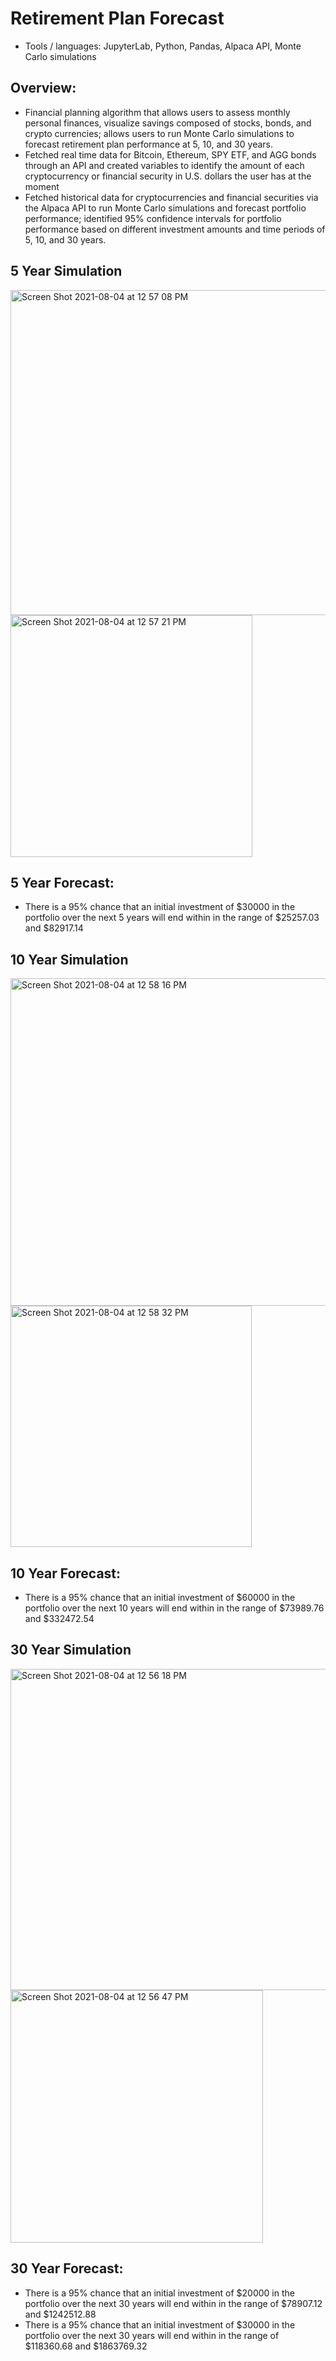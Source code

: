 # Retirement Plan Forecast
-	Tools / languages: JupyterLab, Python, Pandas, Alpaca API, Monte Carlo simulations

## Overview:
-	Financial planning algorithm that allows users to assess monthly personal finances, visualize savings composed of stocks, bonds, and crypto currencies; allows users to run Monte Carlo simulations to forecast retirement plan performance at 5, 10, and 30 years.
-	Fetched real time data for Bitcoin, Ethereum, SPY ETF, and AGG bonds through an API and created variables to identify the amount of each cryptocurrency or financial security in U.S. dollars the user has at the moment 
-	Fetched historical data for cryptocurrencies and financial securities via the Alpaca API to run Monte Carlo simulations and forecast portfolio performance; identified 95% confidence intervals for portfolio performance based on different investment amounts and time periods of 5, 10, and 30 years. 

## 5 Year Simulation 
<img width="520" alt="Screen Shot 2021-08-04 at 12 57 08 PM" src="https://user-images.githubusercontent.com/83780964/128222968-60ed5f76-b703-424a-b3b4-9d3e8f37a656.png">
<img width="387" alt="Screen Shot 2021-08-04 at 12 57 21 PM" src="https://user-images.githubusercontent.com/83780964/128222972-ab38b985-ff38-46fb-bd2c-fc033c69f7c8.png">

## 5 Year Forecast:
- There is a 95% chance that an initial investment of $30000 in the portfolio over the next 5 years will end within in the range of $25257.03 and $82917.14

## 10 Year Simulation 
<img width="524" alt="Screen Shot 2021-08-04 at 12 58 16 PM" src="https://user-images.githubusercontent.com/83780964/128223090-0bbf7930-d7de-4d3b-8576-76a82e516edd.png">
<img width="386" alt="Screen Shot 2021-08-04 at 12 58 32 PM" src="https://user-images.githubusercontent.com/83780964/128223096-63cd5e9b-fdca-40df-98b3-36b519503d9c.png">

## 10 Year Forecast:
- There is a 95% chance that an initial investment of $60000 in the portfolio over the next 10 years will end within in the range of $73989.76 and $332472.54

## 30 Year Simulation 

<img width="514" alt="Screen Shot 2021-08-04 at 12 56 18 PM" src="https://user-images.githubusercontent.com/83780964/128223151-629513ad-2d98-48d2-8f29-309cc5e457f7.png">
<img width="404" alt="Screen Shot 2021-08-04 at 12 56 47 PM" src="https://user-images.githubusercontent.com/83780964/128223162-3eb9b6b3-583e-4706-b51b-1c0139c9b635.png">

## 30 Year Forecast:
- There is a 95% chance that an initial investment of $20000 in the portfolio over the next 30 years will end within in the range of $78907.12 and $1242512.88
- There is a 95% chance that an initial investment of $30000 in the portfolio over the next 30 years will end within in the range of $118360.68 and $1863769.32
